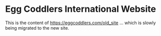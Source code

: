 
# Egg Coddlers International Website #

This is the content of https://eggcoddlers.com/old_site ... which is slowly being migrated to the new site.



